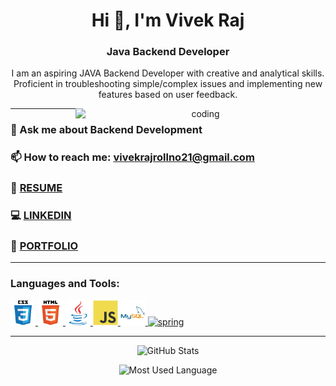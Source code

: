 <h1 align="center">
  Hi 👋, I'm Vivek Raj
</h1>

<h3 align="center">
  Java Backend Developer
</h3>

<p align="center">
  I am an aspiring JAVA Backend Developer with creative and analytical skills. Proficient in troubleshooting simple/complex issues and implementing new features based on user feedback.
</p>

<p align="center">
  <img align="right" alt="coding" width="400" src="https://mir-s3-cdn-cf.behance.net/project_modules/max_1200/cfaa1d30319595.561d8726cfa13.jpg">
</p>

---

### 💬 Ask me about Backend Development
### 📫 How to reach me: [vivekrajrollno21@gmail.com](mailto:vivekrajrollno21@gmail.com)
### 📄 [RESUME](https://drive.google.com/file/d/1j1jnzgQJAaqF12-PQ4r_Hw2dYFr0BpaM/view?usp=sharing)
### 💻 [LINKEDIN](https://www.linkedin.com/in/vivek-raj-443aa814a)
### 📄 [PORTFOLIO](https://funny-paletas-9d8c80.netlify.app/)

---

<h3 align="left">Languages and Tools:</h3>

<p align="left">
  <a href="https://www.w3schools.com/css/" target="_blank" rel="noreferrer">
    <img src="https://raw.githubusercontent.com/devicons/devicon/master/icons/css3/css3-original-wordmark.svg" alt="css3" width="40" height="40"/>
  </a>
  <a href="https://www.w3.org/html/" target="_blank" rel="noreferrer">
    <img src="https://raw.githubusercontent.com/devicons/devicon/master/icons/html5/html5-original-wordmark.svg" alt="html5" width="40" height="40"/>
  </a>
  <a href="https://www.java.com" target="_blank" rel="noreferrer">
    <img src="https://raw.githubusercontent.com/devicons/devicon/master/icons/java/java-original.svg" alt="java" width="40" height="40"/>
  </a>
  <a href="https://developer.mozilla.org/en-US/docs/Web/JavaScript" target="_blank" rel="noreferrer">
    <img src="https://raw.githubusercontent.com/devicons/devicon/master/icons/javascript/javascript-original.svg" alt="javascript" width="40" height="40"/>
  </a>
  <a href="https://www.mysql.com/" target="_blank" rel="noreferrer">
    <img src="https://raw.githubusercontent.com/devicons/devicon/master/icons/mysql/mysql-original-wordmark.svg" alt="mysql" width="40" height="40"/>
  </a>
  <a href="https://spring.io/" target="_blank" rel="noreferrer">
    <img src="https://www.vectorlogo.zone/logos/springio/springio-icon.svg" alt="spring" width="40" height="40"/>
  </a>
</p>

---

<p align="center">
  <img src="https://github-readme-stats.vercel.app/api?username=vivekraj21&show_icons=true&theme=radical" alt="GitHub Stats" />
</p>

<p align="center">
  <img src="https://github-readme-stats.vercel.app/api/top-langs/?username=vivekraj21&layout=compact&theme=radical" alt="Most Used Language" />
</p>



